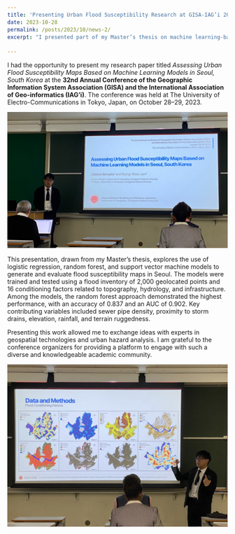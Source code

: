 ```yaml
---
title: 'Presenting Urban Flood Susceptibility Research at GISA-IAG’i 2023 Conference in Tokyo'
date: 2023-10-28
permalink: /posts/2023/10/news-2/
excerpt: "I presented part of my Master’s thesis on machine learning-based flood susceptibility mapping in Seoul at the GISA-IAG’i 2023 Conference held in Tokyo, Japan."

---
```

I had the opportunity to present my research paper titled *Assessing Urban Flood Susceptibility Maps Based on Machine Learning Models in Seoul, South Korea* at the **32nd Annual Conference of the Geographic Information System Association (GISA) and the International Association of Geo-informatics (IAG’i)**. The conference was held at The University of Electro-Communications in Tokyo, Japan, on October 28–29, 2023.

<img src='\images\KakaoTalk_20250514_105313991_03.jpg'>

This presentation, drawn from my Master’s thesis, explores the use of logistic regression, random forest, and support vector machine models to generate and evaluate flood susceptibility maps in Seoul. The models were trained and tested using a flood inventory of 2,000 geolocated points and 16 conditioning factors related to topography, hydrology, and infrastructure. Among the models, the random forest approach demonstrated the highest performance, with an accuracy of 0.837 and an AUC of 0.902. Key contributing variables included sewer pipe density, proximity to storm drains, elevation, rainfall, and terrain ruggedness.

Presenting this work allowed me to exchange ideas with experts in geospatial technologies and urban hazard analysis. I am grateful to the conference organizers for providing a platform to engage with such a diverse and knowledgeable academic community.

<img src='\images\KakaoTalk_20250514_105313991_02.jpg'>